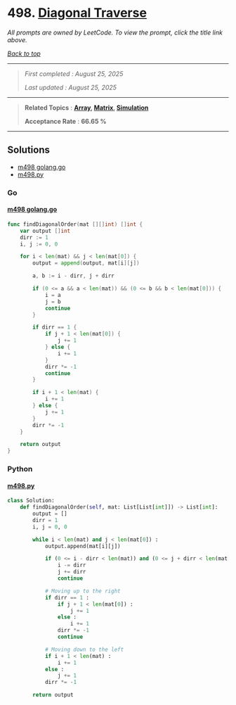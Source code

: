 # 498. [Diagonal Traverse](<https://leetcode.com/problems/diagonal-traverse>)

*All prompts are owned by LeetCode. To view the prompt, click the title link above.*

*[Back to top](<../README.md>)*

------

> *First completed : August 25, 2025*
>
> *Last updated : August 25, 2025*

------

> **Related Topics** : **[Array](<by_topic/Array.md>), [Matrix](<by_topic/Matrix.md>), [Simulation](<by_topic/Simulation.md>)**
>
> **Acceptance Rate** : **66.65 %**

------

## Solutions

- [m498 golang.go](<../my-submissions/m498 golang.go>)
- [m498.py](<../my-submissions/m498.py>)
### Go
#### [m498 golang.go](<../my-submissions/m498 golang.go>)
```Go
func findDiagonalOrder(mat [][]int) []int {
    var output []int
    dirr := 1
    i, j := 0, 0

    for i < len(mat) && j < len(mat[0]) {
        output = append(output, mat[i][j])

        a, b := i - dirr, j + dirr

        if (0 <= a && a < len(mat)) && (0 <= b && b < len(mat[0])) {
            i = a
            j = b
            continue
        }

        if dirr == 1 {
            if j + 1 < len(mat[0]) {
                j += 1
            } else {
                i += 1
            }
            dirr *= -1
            continue
        }

        if i + 1 < len(mat) {
            i += 1
        } else {
            j += 1
        }
        dirr *= -1
    }

    return output
}
```

### Python
#### [m498.py](<../my-submissions/m498.py>)
```Python
class Solution:
    def findDiagonalOrder(self, mat: List[List[int]]) -> List[int]:
        output = []
        dirr = 1
        i, j = 0, 0

        while i < len(mat) and j < len(mat[0]) :
            output.append(mat[i][j])

            if (0 <= i - dirr < len(mat)) and (0 <= j + dirr < len(mat[0])) :
                i -= dirr
                j += dirr
                continue

            # Moving up to the right
            if dirr == 1 :
                if j + 1 < len(mat[0]) :
                    j += 1
                else :
                    i += 1
                dirr *= -1
                continue

            # Moving down to the left
            if i + 1 < len(mat) :
                i += 1
            else :
                j += 1
            dirr *= -1

        return output
```

